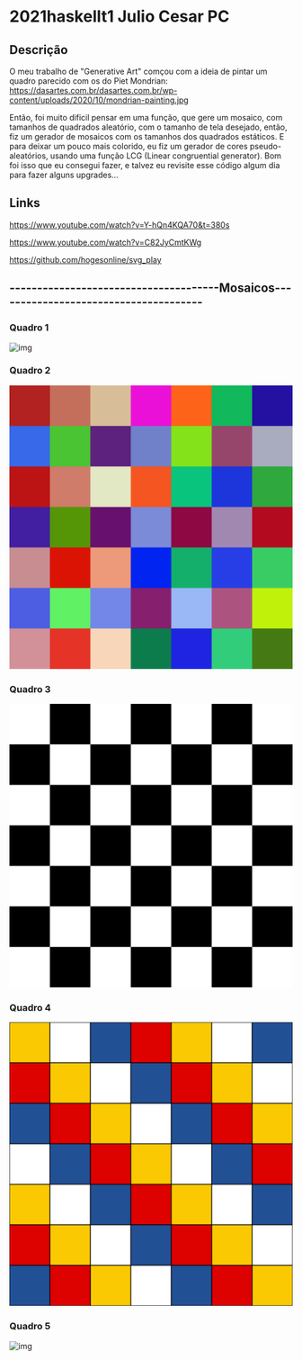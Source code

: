 # 2021haskellt1 Julio Cesar PC

## Descrição

O meu trabalho de "Generative Art" comçou com a ideia de pintar um quadro parecido com os do Piet Mondrian: https://dasartes.com.br/dasartes.com.br/wp-content/uploads/2020/10/mondrian-painting.jpg

Então, foi muito dificil pensar em uma função, que gere um mosaico, com tamanhos de quadrados aleatório, com o tamanho de tela desejado, então, fiz um gerador de mosaicos com os
tamanhos dos quadrados estáticos. E para deixar um pouco mais colorido, eu fiz um gerador de cores pseudo-aleatórios, usando uma função LCG (Linear congruential generator).
Bom foi isso que eu consegui fazer, e talvez eu revisite esse código algum dia para fazer alguns upgrades...

## Links
https://www.youtube.com/watch?v=Y-hQn4KQA70&t=380s

https://www.youtube.com/watch?v=C82JyCmtKWg

https://github.com/hogesonline/svg_play

## --------------------------------------Mosaicos--------------------------------------

### Quadro 1
![img](/exemplo1.svg)
### Quadro 2
![img](/exemplo2.svg)
### Quadro 3
![img](/exemplo3.svg)
### Quadro 4
![img](/exemplo4.svg)
### Quadro 5
![img](/exemplo5.svg)

